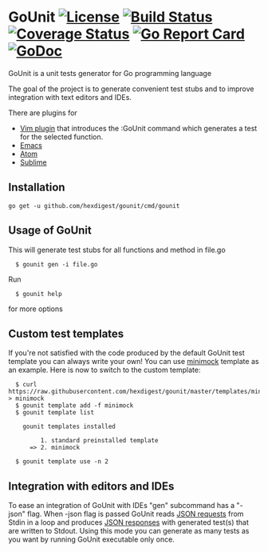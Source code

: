 # GoUnit [![License](https://img.shields.io/badge/license-Apache%202.0-green.svg)](https://github.com/hexdigest/gounit/blob/master/LICENSE) [![Build Status](https://travis-ci.org/hexdigest/gounit.svg?branch=master)](https://travis-ci.org/hexdigest/gounit) [![Coverage Status](https://coveralls.io/repos/github/hexdigest/gounit/badge.svg?branch=master)](https://coveralls.io/github/hexdigest/gounit?branch=master) [![Go Report Card](https://goreportcard.com/badge/github.com/hexdigest/gounit)](https://goreportcard.com/report/github.com/hexdigest/gounit) [![GoDoc](https://godoc.org/github.com/hexdigest/gounit?status.svg)](http://godoc.org/github.com/hexdigest/gounit)

GoUnit is a unit tests generator for Go programming language

The goal of the project is to generate convenient test stubs and to improve integration with text editors and IDEs.

There are plugins for
* [Vim plugin](https://github.com/hexdigest/gounit-vim) that introduces the :GoUnit command which generates a test for the selected function.
* [Emacs](https://github.com/hexdigest/GoUnit-Emacs)
* [Atom](https://github.com/hexdigest/atom-gounit)
* [Sublime](https://github.com/hexdigest/gounit-sublime)

## Installation

```
go get -u github.com/hexdigest/gounit/cmd/gounit
```

## Usage of GoUnit

This will generate test stubs for all functions and method in file.go

```
  $ gounit gen -i file.go 
```

Run
```
  $ gounit help
```

for more options

## Custom test templates

If you're not satisfied with the code produced by the default GoUnit test template you can always write your own!
You can use [minimock](https://github.com/hexdigest/gounit/blob/master/templates/minimock) template as an example.
Here is now to switch to the custom template:

```
  $ curl https://raw.githubusercontent.com/hexdigest/gounit/master/templates/minimock > minimock
  $ gounit template add -f minimock
  $ gounit template list

    gounit templates installed

         1. standard preinstalled template
      => 2. minimock

  $ gounit template use -n 2
```

## Integration with editors and IDEs

To ease an integration of GoUnit with IDEs "gen" subcommand has a "-json" flag.
When -json flag is passed GoUnit reads [JSON requests](https://github.com/hexdigest/gounit/blob/master/client.go#L5) from Stdin in a loop and produces [JSON responses](https://github.com/hexdigest/gounit/blob/master/client.go#L16) with generated test(s) that are written to Stdout.
Using this mode you can generate as many tests as you want by running GoUnit executable only once.
